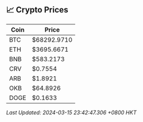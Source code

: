 ## 📈 Crypto Prices

| Coin | Price |
| ---- | ----- |
| BTC | $68292.9710 |
| ETH | $3695.6671 |
| BNB | $583.2173 |
| CRV | $0.7554 |
| ARB | $1.8921 |
| OKB | $64.8926 |
| DOGE | $0.1633 |

_Last Updated: 2024-03-15 23:42:47.306 +0800 HKT_
